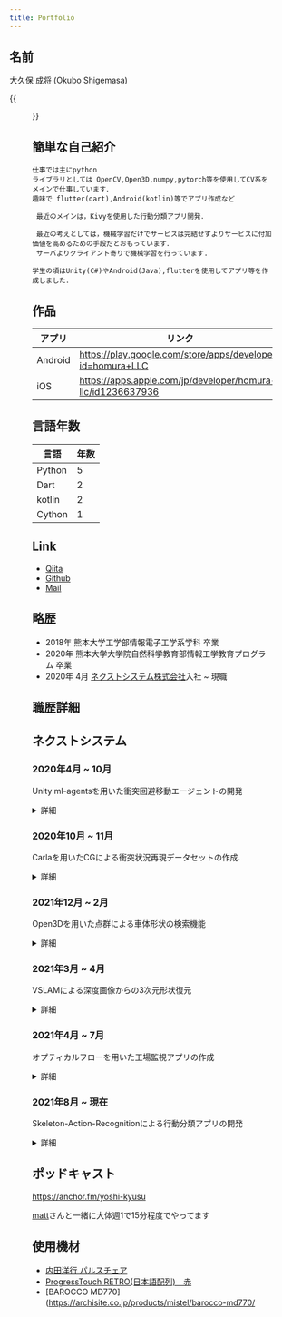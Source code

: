 ```yaml
---
title: Portfolio
---
```


## 名前

大久保 成将 (Okubo Shigemasa)

{{<figure src="chao.jpg" width="35%" float="right">}}

## 簡単な自己紹介

```
仕事では主にpython 
ライブラリとしては OpenCV,Open3D,numpy,pytorch等を使用してCV系をメインで仕事しています．
趣味で flutter(dart),Android(kotlin)等でアプリ作成など

 最近のメインは，Kivyを使用した行動分類アプリ開発．
 
 最近の考えとしては，機械学習だけでサービスは完結せずよりサービスに付加価値を高めるための手段だとおもっています． 
 サーバよりクライアント寄りで機械学習を行っています.　

学生の頃はUnity(C#)やAndroid(Java),flutterを使用してアプリ等を作成しました．
```

## 作品

| アプリ | リンク|
| --- | --- |
| Android| https://play.google.com/store/apps/developer?id=homura+LLC |
| iOS | https://apps.apple.com/jp/developer/homura-llc/id1236637936|

## 言語年数

| 言語 | 年数| 
| --- | --- |
|Python |5|
|Dart |2|
|kotlin |2|
|Cython | 1|

## Link

* [Qiita](https://qiita.com/Alt_Shift_N)
* [Github](https://github.com/OhkuboSGMS)
* [Mail](mailto:ginger.os777146th@gmail.com)

## 略歴

- 2018年 熊本大学工学部情報電子工学系学科 卒業
- 2020年 熊本大学大学院自然科学教育部情報工学教育プログラム 卒業
- 2020年 4月 [ネクストシステム株式会社](https://www.next-system.com/)入社 ~ 現職

## 職歴詳細

## ネクストシステム

### 2020年4月 ~ 10月

Unity ml-agentsを用いた衝突回避移動エージェントの開発

<details>
  <summary>詳細</summary>
  
  ## Heading
  1. An entry
  2. list
     * With some
     * sub entries
</details>

### 2020年10月 ~ 11月

Carlaを用いたCGによる衝突状況再現データセットの作成.

<details>
  <summary>詳細</summary>
  
  ## Heading
  1. An entry
  2. list
     * With some
     * sub entries
</details>

### 2021年12月 ~ 2月

Open3Dを用いた点群による車体形状の検索機能
<details>
  <summary>詳細</summary>
  
  ## Heading
  1. An entry
  2. list
     * With some
     * sub entries
</details>

### 2021年3月 ~ 4月

VSLAMによる深度画像からの3次元形状復元

<details>
  <summary>詳細</summary>
  
  ## Heading
  1. An entry
  2. list
     * With some
     * sub entries
</details>

### 2021年4月 ~ 7月

オプティカルフローを用いた工場監視アプリの作成

<details>
  <summary>詳細</summary>
  
  ## Heading
  1. An entry
  2. list
     * With some
     * sub entries
</details>

### 2021年8月 ~ 現在

Skeleton-Action-Recognitionによる行動分類アプリの開発

<details>
  <summary>詳細</summary>
  
  ## Heading
  1. An entry
  2. list
     * With some
     * sub entries
</details>

## ポッドキャスト

https://anchor.fm/yoshi-kyusu

[matt](https://twitter.com/matt76t)さんと一緒に大体週1で15分程度でやってます

## 使用機材

* [内田洋行 パルスチェア](https://office.uchida.co.jp/products/pulse/)
* [ProgressTouch RETRO(日本語配列)　赤](https://archisite.co.jp/products/archiss/progres-touch/retro-jp/)
* [BAROCCO MD770](https://archisite.co.jp/products/mistel/barocco-md770/
　
